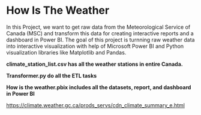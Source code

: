 # How Is The Weather
In this Project, we want to get raw data from the Meteorological Service of Canada (MSC) and transform this data for creating interactive reports and a dashboard in Power BI. The goal of this project is turnning raw weather data into interactive visualization with help of Microsoft Power BI and Python visualization libraries like Matplotlib and Pandas.

**climate_station_list.csv has all the weather stations in entire Canada.**

**Transformer.py do all the ETL tasks**

**How is the weather.pbix includes all the datasets, report, and dashboard in Power BI**

https://climate.weather.gc.ca/prods_servs/cdn_climate_summary_e.html 